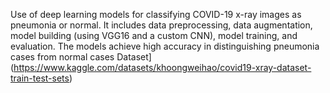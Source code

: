 Use of deep learning models for classifying COVID-19 x-ray images as pneumonia or normal. 
It includes data preprocessing, data augmentation, model building (using VGG16 and a custom CNN), model training, and evaluation.
The models achieve high accuracy in distinguishing pneumonia cases from normal cases
Dataset](https://www.kaggle.com/datasets/khoongweihao/covid19-xray-dataset-train-test-sets)

